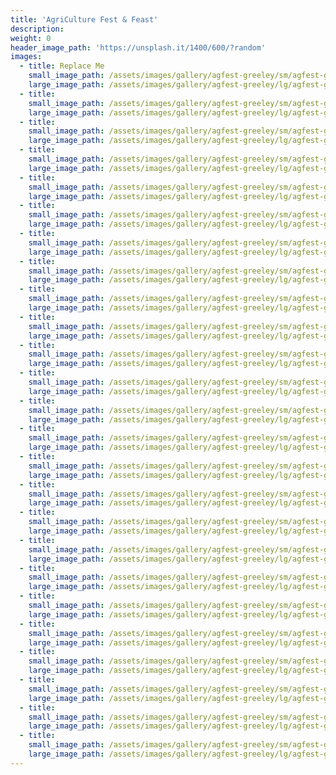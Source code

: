 ```yaml
---
title: 'AgriCulture Fest & Feast'
description:
weight: 0
header_image_path: 'https://unsplash.it/1400/600/?random'
images:
  - title: Replace Me
    small_image_path: /assets/images/gallery/agfest-greeley/sm/agfest-greeley-1.jpg
    large_image_path: /assets/images/gallery/agfest-greeley/lg/agfest-greeley-1.jpg
  - title:
    small_image_path: /assets/images/gallery/agfest-greeley/sm/agfest-greeley-10.jpg
    large_image_path: /assets/images/gallery/agfest-greeley/lg/agfest-greeley-10.jpg
  - title:
    small_image_path: /assets/images/gallery/agfest-greeley/sm/agfest-greeley-11.jpg
    large_image_path: /assets/images/gallery/agfest-greeley/lg/agfest-greeley-11.jpg
  - title:
    small_image_path: /assets/images/gallery/agfest-greeley/sm/agfest-greeley-12.jpg
    large_image_path: /assets/images/gallery/agfest-greeley/lg/agfest-greeley-12.jpg
  - title:
    small_image_path: /assets/images/gallery/agfest-greeley/sm/agfest-greeley-13.jpg
    large_image_path: /assets/images/gallery/agfest-greeley/lg/agfest-greeley-13.jpg
  - title:
    small_image_path: /assets/images/gallery/agfest-greeley/sm/agfest-greeley-14.jpg
    large_image_path: /assets/images/gallery/agfest-greeley/lg/agfest-greeley-14.jpg
  - title:
    small_image_path: /assets/images/gallery/agfest-greeley/sm/agfest-greeley-15.jpg
    large_image_path: /assets/images/gallery/agfest-greeley/lg/agfest-greeley-15.jpg
  - title:
    small_image_path: /assets/images/gallery/agfest-greeley/sm/agfest-greeley-16.jpg
    large_image_path: /assets/images/gallery/agfest-greeley/lg/agfest-greeley-16.jpg
  - title:
    small_image_path: /assets/images/gallery/agfest-greeley/sm/agfest-greeley-17.jpg
    large_image_path: /assets/images/gallery/agfest-greeley/lg/agfest-greeley-17.jpg
  - title:
    small_image_path: /assets/images/gallery/agfest-greeley/sm/agfest-greeley-18.jpg
    large_image_path: /assets/images/gallery/agfest-greeley/lg/agfest-greeley-18.jpg
  - title:
    small_image_path: /assets/images/gallery/agfest-greeley/sm/agfest-greeley-19.jpg
    large_image_path: /assets/images/gallery/agfest-greeley/lg/agfest-greeley-19.jpg
  - title:
    small_image_path: /assets/images/gallery/agfest-greeley/sm/agfest-greeley-2.jpg
    large_image_path: /assets/images/gallery/agfest-greeley/lg/agfest-greeley-2.jpg
  - title:
    small_image_path: /assets/images/gallery/agfest-greeley/sm/agfest-greeley-20.jpg
    large_image_path: /assets/images/gallery/agfest-greeley/lg/agfest-greeley-20.jpg
  - title:
    small_image_path: /assets/images/gallery/agfest-greeley/sm/agfest-greeley-21.jpg
    large_image_path: /assets/images/gallery/agfest-greeley/lg/agfest-greeley-21.jpg
  - title:
    small_image_path: /assets/images/gallery/agfest-greeley/sm/agfest-greeley-22.jpg
    large_image_path: /assets/images/gallery/agfest-greeley/lg/agfest-greeley-22.jpg
  - title:
    small_image_path: /assets/images/gallery/agfest-greeley/sm/agfest-greeley-23.jpg
    large_image_path: /assets/images/gallery/agfest-greeley/lg/agfest-greeley-23.jpg
  - title:
    small_image_path: /assets/images/gallery/agfest-greeley/sm/agfest-greeley-24.jpg
    large_image_path: /assets/images/gallery/agfest-greeley/lg/agfest-greeley-24.jpg
  - title:
    small_image_path: /assets/images/gallery/agfest-greeley/sm/agfest-greeley-25.jpg
    large_image_path: /assets/images/gallery/agfest-greeley/lg/agfest-greeley-25.jpg
  - title:
    small_image_path: /assets/images/gallery/agfest-greeley/sm/agfest-greeley-3.jpg
    large_image_path: /assets/images/gallery/agfest-greeley/lg/agfest-greeley-3.jpg
  - title:
    small_image_path: /assets/images/gallery/agfest-greeley/sm/agfest-greeley-4.jpg
    large_image_path: /assets/images/gallery/agfest-greeley/lg/agfest-greeley-4.jpg
  - title:
    small_image_path: /assets/images/gallery/agfest-greeley/sm/agfest-greeley-5.jpg
    large_image_path: /assets/images/gallery/agfest-greeley/lg/agfest-greeley-5.jpg
  - title:
    small_image_path: /assets/images/gallery/agfest-greeley/sm/agfest-greeley-6.jpg
    large_image_path: /assets/images/gallery/agfest-greeley/lg/agfest-greeley-6.jpg
  - title:
    small_image_path: /assets/images/gallery/agfest-greeley/sm/agfest-greeley-7.jpg
    large_image_path: /assets/images/gallery/agfest-greeley/lg/agfest-greeley-7.jpg
  - title:
    small_image_path: /assets/images/gallery/agfest-greeley/sm/agfest-greeley-8.jpg
    large_image_path: /assets/images/gallery/agfest-greeley/lg/agfest-greeley-8.jpg
  - title:
    small_image_path: /assets/images/gallery/agfest-greeley/sm/agfest-greeley-9.jpg
    large_image_path: /assets/images/gallery/agfest-greeley/lg/agfest-greeley-9.jpg
---
```



